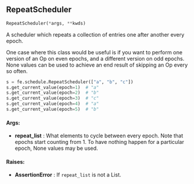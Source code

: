 ## RepeatScheduler
```python
RepeatScheduler(*args, **kwds)
```
A scheduler which repeats a collection of entries one after another every epoch.

One case where this class would be useful is if you want to perform one version of an Op on even epochs, and a
different version on odd epochs. None values can be used to achieve an end result of skipping an Op every so often.

```python
s = fe.schedule.RepeatScheduler(["a", "b", "c"])
s.get_current_value(epoch=1)  # "a"
s.get_current_value(epoch=2)  # "b"
s.get_current_value(epoch=3)  # "c"
s.get_current_value(epoch=4)  # "a"
s.get_current_value(epoch=5)  # "b"
```


#### Args:

* **repeat_list** :  What elements to cycle between every epoch. Note that epochs start counting from 1. To have nothing    happen for a particular epoch, None values may be used.

#### Raises:

* **AssertionError** :  If `repeat_list` is not a List.